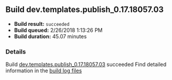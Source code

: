 ## Build dev.templates.publish_0.17.18057.03
- **Build result:** `succeeded`
- **Build queued:** 2/26/2018 1:13:26 PM
- **Build duration:** 45.07 minutes
### Details
Build [dev.templates.publish_0.17.18057.03](https://winappstudio.visualstudio.com/web/build.aspx?pcguid=a4ef43be-68ce-4195-a619-079b4d9834c2&builduri=vstfs%3a%2f%2f%2fBuild%2fBuild%2f25137) succeeded
Find detailed information in the [build log files](https://uwpctdiags.blob.core.windows.net/buildlogs/dev.templates.publish_0.17.18057.03_logs.zip)
